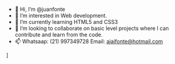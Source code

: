 - 👋 Hi, I’m @juanfonte
- 👀 I’m interested in Web development.
- 🌱 I’m currently learning HTML5 and CSS3
- 💞️ I’m looking to collaborate on basic level projects where I can contribute and learn from the code.
- 📫 Whatsaap: (21) 997349728 Email: ajajfonte@hotmail.com

<!---
juanfonte/juanfonte is a ✨ special ✨ repository because its `README.md` (this file) appears on your GitHub profile.
You can click the Preview link to take a look at your changes.
--->
]
